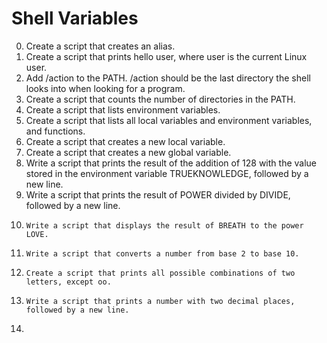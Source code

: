 # Shell Variables
0. 	Create a script that creates an alias.
1. 	Create a script that prints hello user, where user is the current Linux user.
2. 	Add /action to the PATH. /action should be the last directory the shell looks into when looking for a program.
3. 	Create a script that counts the number of directories in the PATH. 
4. 	Create a script that lists environment variables.
5. 	Create a script that lists all local variables and environment variables, and functions.
6. 	Create a script that creates a new local variable.
7. 	Create a script that creates a new global variable.
8. Write a script that prints the result of the addition of 128 with the value stored in the environment variable TRUEKNOWLEDGE, followed by a new line.
9. 	Write a script that prints the result of POWER divided by DIVIDE, followed by a new line.
10. 	Write a script that displays the result of BREATH to the power LOVE. 
11. 	Write a script that converts a number from base 2 to base 10.
12. 	Create a script that prints all possible combinations of two letters, except oo.
13. 	Write a script that prints a number with two decimal places, followed by a new line.
14. 
